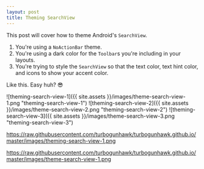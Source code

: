 ```yaml
---
layout: post
title: Theming SearchView
---
```


This post will cover how to theme Android's `SearchView`.

1. You're using a `NoActionBar` theme.
2. You're using a dark color for the `Toolbar`s you're including in your layouts.
3. You're trying to style the `SearchView` so that the text color, text hint color, and icons to show your accent color.

Like this. Easy huh? 😎

![theming-search-view-1]({{ site.assets }}/images/theme-search-view-1.png "theming-search-view-1")
![theming-search-view-2]({{ site.assets }}/images/theme-search-view-2.png "theming-search-view-2")
![theming-search-view-3]({{ site.assets }}/images/theme-search-view-3.png "theming-search-view-3")


https://raw.githubusercontent.com/turbogunhawk/turbogunhawk.github.io/master/images/theming-search-view-1.png

https://raw.githubusercontent.com/turbogunhawk/turbogunhawk.github.io/master/images/theme-search-view-1.png
